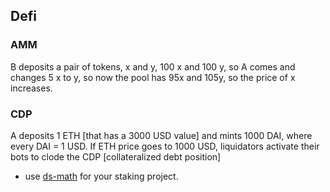 


## Defi


### AMM

B deposits a pair of tokens,  x and y, 100 x and 100 y, so A comes and changes 5 x to y, so now the pool has 95x and 105y, so the price of x increases.

### CDP

A deposits 1 ETH [that has a 3000 USD value] and mints 1000 DAI, where every DAI = 1 USD. If ETH price goes to 1000 USD, liquidators activate their bots to clode the CDP [collateralized debt position]

* use [ds-math](https://github.com/dapphub/ds-math/blob/master/src/math.sol) for your staking project.
